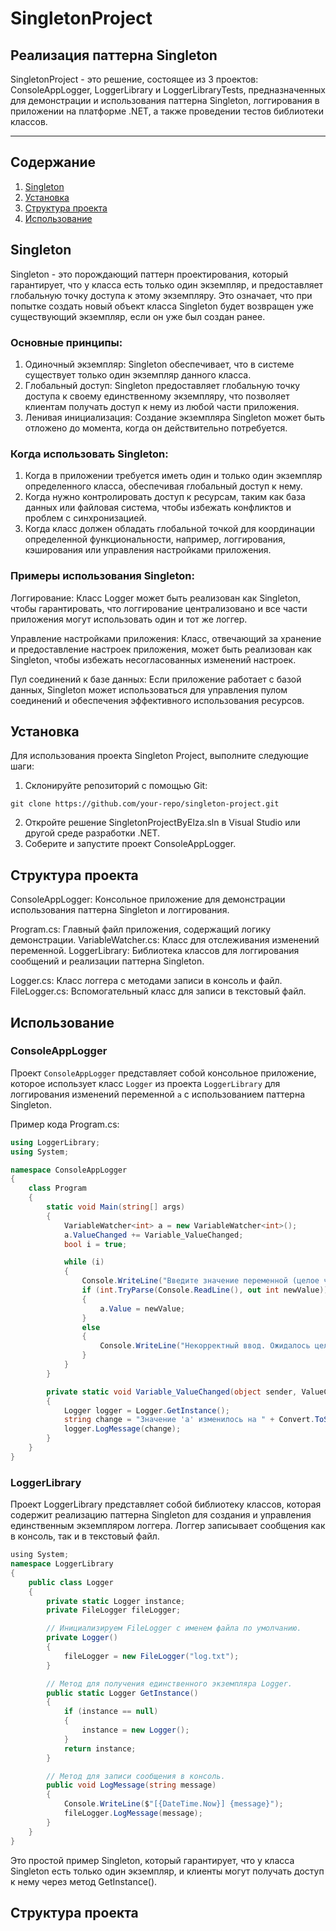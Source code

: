 # SingletonProject
## Реализация паттерна Singleton
SingletonProject - это решение, состоящее из 3 проектов: ConsoleAppLogger, LoggerLibrary и LoggerLibraryTests, предназначенных для демонстрации и использования паттерна Singleton, логгирования в приложении на платформе .NET, а также проведении тестов библиотеки классов.
***
## Содержание

1. [Singleton](#Singleton)
2. [Установка](#Установка)
3. [Структура проекта](#Структура-проекта)
4. [Использование](#Использование)


## Singleton
Singleton - это порождающий паттерн проектирования, который гарантирует, что у класса есть только один экземпляр, и предоставляет глобальную точку доступа к этому экземпляру. Это означает, что при попытке создать новый объект класса Singleton будет возвращен уже существующий экземпляр, если он уже был создан ранее.

### Основные принципы:
1. Одиночный экземпляр: Singleton обеспечивает, что в системе существует только один экземпляр данного класса.
2. Глобальный доступ: Singleton предоставляет глобальную точку доступа к своему единственному экземпляру, что позволяет клиентам получать доступ к нему из любой части приложения.
3. Ленивая инициализация: Создание экземпляра Singleton может быть отложено до момента, когда он действительно потребуется.

### Когда использовать Singleton:
1. Когда в приложении требуется иметь один и только один экземпляр определенного класса, обеспечивая глобальный доступ к нему.
2. Когда нужно контролировать доступ к ресурсам, таким как база данных или файловая система, чтобы избежать конфликтов и проблем с синхронизацией.
3. Когда класс должен обладать глобальной точкой для координации определенной функциональности, например, логгирования, кэширования или управления настройками приложения.

### Примеры использования Singleton:
Логгирование: Класс Logger может быть реализован как Singleton, чтобы гарантировать, что логгирование централизовано и все части приложения могут использовать один и тот же логгер.

Управление настройками приложения: Класс, отвечающий за хранение и предоставление настроек приложения, может быть реализован как Singleton, чтобы избежать несогласованных изменений настроек.

Пул соединений к базе данных: Если приложение работает с базой данных, Singleton может использоваться для управления пулом соединений и обеспечения эффективного использования ресурсов.


## Установка
Для использования проекта Singleton Project, выполните следующие шаги:

1. Склонируйте репозиторий с помощью Git:
```
git clone https://github.com/your-repo/singleton-project.git
```
2. Откройте решение SingletonProjectByElza.sln в Visual Studio или другой среде разработки .NET.
3. Соберите и запустите проект ConsoleAppLogger.

## Структура проекта
ConsoleAppLogger: Консольное приложение для демонстрации использования паттерна Singleton и логгирования.

Program.cs: Главный файл приложения, содержащий логику демонстрации.
VariableWatcher.cs: Класс для отслеживания изменений переменной.
LoggerLibrary: Библиотека классов для логгирования сообщений и реализации паттерна Singleton.

Logger.cs: Класс логгера с методами записи в консоль и файл.
FileLogger.cs: Вспомогательный класс для записи в текстовый файл.


## Использование
### ConsoleAppLogger
Проект `ConsoleAppLogger` представляет собой консольное приложение, которое использует класс `Logger` из проекта `LoggerLibrary` для логгирования изменений переменной `а` с использованием паттерна Singleton.

Пример кода Program.cs:

```csharp
using LoggerLibrary;
using System;

namespace ConsoleAppLogger
{
    class Program
    {
        static void Main(string[] args)
        {
            VariableWatcher<int> a = new VariableWatcher<int>();
            a.ValueChanged += Variable_ValueChanged;
            bool i = true;

            while (i)
            {
                Console.WriteLine("Введите значение переменной (целое число):");
                if (int.TryParse(Console.ReadLine(), out int newValue))
                {
                    a.Value = newValue;
                }
                else
                {
                    Console.WriteLine("Некорректный ввод. Ожидалось целое число.");
                }
            }
        }

        private static void Variable_ValueChanged(object sender, ValueChangedEventArgs<int> e)
        {
            Logger logger = Logger.GetInstance();
            string change = "Значение 'а' изменилось на " + Convert.ToString(e.NewValue);
            logger.LogMessage(change);
        }
    }
}
```
### LoggerLibrary
Проект LoggerLibrary представляет собой библиотеку классов, которая содержит реализацию паттерна Singleton для создания и управления единственным экземпляром логгера. Логгер записывает сообщения как в консоль, так и в текстовый файл.

```csharp
﻿using System;
namespace LoggerLibrary
{
    public class Logger
    {
        private static Logger instance;
        private FileLogger fileLogger;

        // Инициализируем FileLogger с именем файла по умолчанию.
        private Logger()
        {
            fileLogger = new FileLogger("log.txt");
        }

        // Метод для получения единственного экземпляра Logger.
        public static Logger GetInstance()
        {
            if (instance == null)
            {
                instance = new Logger();
            }
            return instance;
        }

        // Метод для записи сообщения в консоль.
        public void LogMessage(string message)
        {
            Console.WriteLine($"[{DateTime.Now}] {message}");
            fileLogger.LogMessage(message);
        }
    }
}
```
Это простой пример Singleton, который гарантирует, что у класса Singleton есть только один экземпляр, и клиенты могут получать доступ к нему через метод GetInstance().


































## Структура проекта
